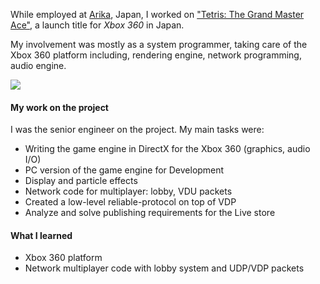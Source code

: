 While employed at [Arika](https://en.wikipedia.org/wiki/Arika), Japan, I worked on ["Tetris: The Grand Master Ace"](https://tetris.wiki/Tetris_The_Grand_Master_Ace), a launch title for *Xbox 360* in Japan.

My involvement was mostly as a system programmer, taking care of the Xbox 360 platform including, rendering engine, network programming, audio engine.

![](https://tetris.wiki/images/thumb/7/74/TGM_ACE_boxart_scan.jpg/636px-TGM_ACE_boxart_scan.jpg)

#### My work on the project

I was the senior engineer on the project. My main tasks were:

- Writing the game engine in DirectX for the Xbox 360 (graphics, audio I/O)
- PC version of the game engine for Development
- Display and particle effects
- Network code for multiplayer: lobby, VDU packets
- Created a low-level reliable-protocol on top of VDP
- Analyze and solve publishing requirements for the Live store

#### What I learned

- Xbox 360 platform
- Network multiplayer code with lobby system and UDP/VDP packets

